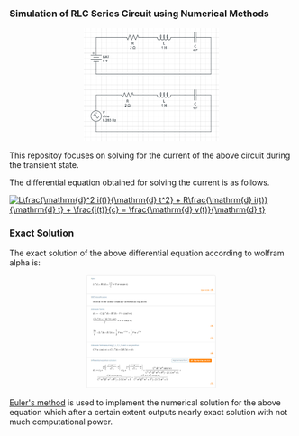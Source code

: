 ### Simulation of RLC Series Circuit using Numerical Methods
<p align='center'>
<img src='circuit.png' height=200>
</p>
This repositoy focuses on solving for the current of the above circuit during the transient state.

The differential equation obtained for solving the current is as follows.

<a href="https://www.codecogs.com/eqnedit.php?latex=L\frac{\mathrm{d}^2&space;i(t)}{\mathrm{d}&space;t^2}&space;&plus;&space;R\frac{\mathrm{d}&space;i(t)}{\mathrm{d}&space;t}&space;&plus;&space;\frac{i(t)}{c}&space;=&space;\frac{\mathrm{d}&space;v(t)}{\mathrm{d}&space;t}" target="_blank"><img src="https://latex.codecogs.com/gif.latex?L\frac{\mathrm{d}^2&space;i(t)}{\mathrm{d}&space;t^2}&space;&plus;&space;R\frac{\mathrm{d}&space;i(t)}{\mathrm{d}&space;t}&space;&plus;&space;\frac{i(t)}{c}&space;=&space;\frac{\mathrm{d}&space;v(t)}{\mathrm{d}&space;t}" title="L\frac{\mathrm{d}^2 i(t)}{\mathrm{d} t^2} + R\frac{\mathrm{d} i(t)}{\mathrm{d} t} + \frac{i(t)}{c} = \frac{\mathrm{d} v(t)}{\mathrm{d} t}" /></a>

### Exact Solution
The exact solution of the above differential equation according to wolfram alpha is:
<p align='center'>
<img src='Exact Solution.png' height=200>
</p>

[Euler's method](https://en.wikipedia.org/wiki/Euler_method) is used to implement the numerical solution for the above equation which after a certain extent outputs nearly exact solution with not much computational power. 
